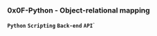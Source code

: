 ### **0x0F-Python - Object-relational mapping**
**`Python`**  **`Scripting`** **`Back-end`** **`API`**`
